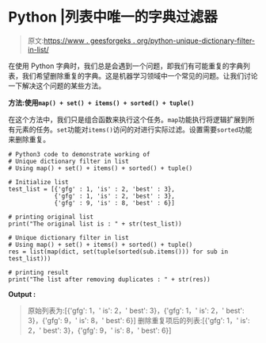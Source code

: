 # Python |列表中唯一的字典过滤器

> 原文:[https://www . geesforgeks . org/python-unique-dictionary-filter-in-list/](https://www.geeksforgeeks.org/python-unique-dictionary-filter-in-list/)

在使用 Python 字典时，我们总是会遇到一个问题，即我们有可能重复的字典列表，我们希望删除重复的字典。这是机器学习领域中一个常见的问题。让我们讨论一下解决这个问题的某些方法。

**方法:使用`map() + set() + items() + sorted() + tuple()`**

在这个方法中，我们只是组合函数来执行这个任务。`map`功能执行将逻辑扩展到所有元素的任务。`set`功能对`items()`访问的对进行实际过滤。设置需要`sorted`功能来删除重复。

```
# Python3 code to demonstrate working of
# Unique dictionary filter in list
# Using map() + set() + items() + sorted() + tuple()

# Initialize list
test_list = [{'gfg' : 1, 'is' : 2, 'best' : 3},
             {'gfg' : 1, 'is' : 2, 'best' : 3},
             {'gfg' : 9, 'is' : 8, 'best' : 6}] 

# printing original list
print("The original list is : " + str(test_list))

# Unique dictionary filter in list
# Using map() + set() + items() + sorted() + tuple()
res = list(map(dict, set(tuple(sorted(sub.items())) for sub in test_list)))

# printing result
print("The list after removing duplicates : " + str(res))
```

**Output :**

> 原始列表为:[{'gfg': 1，' is': 2，' best': 3}，{'gfg': 1，' is': 2，' best': 3}，{'gfg': 9，' is': 8，' best': 6}]
> 删除重复项后的列表:[{'gfg': 1，' is': 2，' best': 3}，{'gfg': 9，' is': 8，' best': 6}]